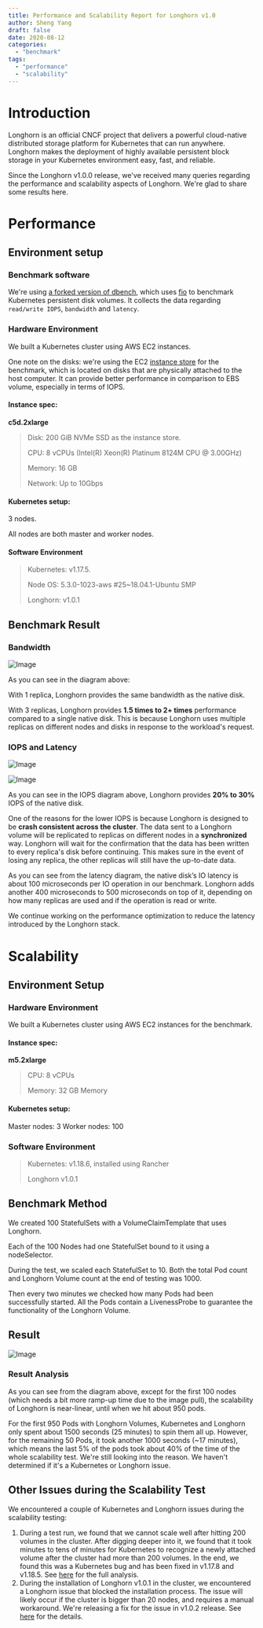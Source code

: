 ```yaml
---
title: Performance and Scalability Report for Longhorn v1.0
author: Sheng Yang
draft: false
date: 2020-08-12
categories:
  - "benchmark"
tags:
  - "performance"
  - "scalability"
---
```


# Introduction
Longhorn is an official CNCF project that delivers a powerful cloud-native distributed storage platform for Kubernetes that can run anywhere. Longhorn makes the deployment of highly available persistent block storage in your Kubernetes environment easy, fast, and reliable.

Since the Longhorn v1.0.0 release, we've received many queries regarding the performance and scalability aspects of Longhorn. We're glad to share some results here.

# Performance
## Environment setup
### Benchmark software
We're using [a forked version of dbench](https://github.com/longhorn/dbench), which uses [fio](https://github.com/axboe/fio) to benchmark Kubernetes persistent disk volumes. It collects the data regarding `read/write IOPS`, `bandwidth` and `latency`.

### Hardware Environment
We built a Kubernetes cluster using AWS EC2 instances.

One note on the disks: we're using the EC2 [instance store](https://docs.aws.amazon.com/AWSEC2/latest/UserGuide/InstanceStorage.html) for the benchmark, which is located on disks that are physically attached to the host computer. It can provide better performance in comparison to EBS volume, especially in terms of IOPS.

#### Instance spec:
**c5d.2xlarge**

>Disk: 200 GiB NVMe SSD as the instance store.
>
>CPU: 8 vCPUs (Intel(R) Xeon(R) Platinum 8124M CPU @ 3.00GHz)
>
>Memory: 16 GB
>
>Network: Up to 10Gbps

#### Kubernetes setup:
3 nodes.

All nodes are both master and worker nodes.

#### Software Environment
>Kubernetes: v1.17.5.
>
>Node OS: 5.3.0-1023-aws #25~18.04.1-Ubuntu SMP
>
>Longhorn: v1.0.1


## Benchmark Result
### Bandwidth

![Image](/img/blogs/performance-scalability-report-aug-2018/bandwidth.png)

As you can see in the diagram above:

With 1 replica, Longhorn provides the same bandwidth as the native disk.

With 3 replicas, Longhorn provides **1.5 times to 2+ times** performance compared to a single native disk. This is because Longhorn uses multiple replicas on different nodes and disks in response to the workload's request.



### IOPS and Latency

![Image](/img/blogs/performance-scalability-report-aug-2018/iops.png)

![Image](/img/blogs/performance-scalability-report-aug-2018/latency.png)

As you can see in the IOPS diagram above, Longhorn provides **20% to 30%** IOPS of the native disk.

One of the reasons for the lower IOPS is because Longhorn is designed to be **crash consistent across the cluster**. The data sent to a Longhorn volume will be replicated to replicas on different nodes in a **synchronized** way. Longhorn will wait for the confirmation that the data has been written to every replica's disk before continuing. This makes sure in the event of losing any replica, the other replicas will still have the up-to-date data.

As you can see from the latency diagram, the native disk’s IO latency is about 100 microseconds per IO operation in our benchmark. Longhorn adds another 400 microseconds to 500 microseconds on top of it, depending on how many replicas are used and if the operation is read or write.

We continue working on the performance optimization to reduce the latency introduced by the Longhorn stack.

# Scalability
## Environment Setup
### Hardware Environment
We built a Kubernetes cluster using AWS EC2 instances for the benchmark.

#### Instance spec:
**m5.2xlarge**
>CPU: 8 vCPUs
>
>Memory: 32 GB Memory
>

#### Kubernetes setup:
Master nodes: 3
Worker nodes: 100


### Software Environment
>Kubernetes: v1.18.6, installed using Rancher
>
>Longhorn v1.0.1

## Benchmark Method
We created 100 StatefulSets with a VolumeClaimTemplate that uses Longhorn.

Each of the 100 Nodes had one StatefulSet bound to it using a nodeSelector.

During the test, we scaled each StatefulSet to 10.
Both the total Pod count and Longhorn Volume count at the end of testing was 1000.

Then every two minutes we checked how many Pods had been successfully started.
All the Pods contain a LivenessProbe to guarantee the functionality of the Longhorn Volume.

## Result

![Image](/img/blogs/performance-scalability-report-aug-2018/scalability.png)

### Result Analysis
As you can see from the diagram above, except for the first 100 nodes (which needs a bit more ramp-up time due to the image pull), the scalability of Longhorn is near-linear, until when we hit about 950 pods.

For the first 950 Pods with Longhorn Volumes, Kubernetes and Longhorn only spent about 1500 seconds (25 minutes) to spin them all up. However, for the remaining 50 Pods, it took another 1000 seconds (~17 minutes), which means the last 5% of the pods took about 40% of the time of the whole scalability test. We're still looking into the reason. We haven't determined if it's a Kubernetes or Longhorn issue.


## Other Issues during the Scalability Test
We encountered a couple of Kubernetes and Longhorn issues during the scalability testing:

1. During a test run, we found that we cannot scale well after hitting 200 volumes in the cluster. After digging deeper into it, we found that it took minutes to tens of minutes for Kubernetes to recognize a newly attached volume after the cluster had more than 200 volumes. In the end, we found this was a Kubernetes bug and has been fixed in v1.17.8 and v1.18.5. See [here](https://github.com/longhorn/longhorn/issues/1463#issuecomment-664679380) for the full analysis.
2. During the installation of Longhorn v1.0.1 in the cluster, we encountered a Longhorn issue that blocked the installation process. The issue will likely occur if the cluster is bigger than 20 nodes, and requires a manual workaround. We're releasing a fix for the issue in v1.0.2 release. See [here](https://github.com/longhorn/longhorn/issues/1646) for the details.


